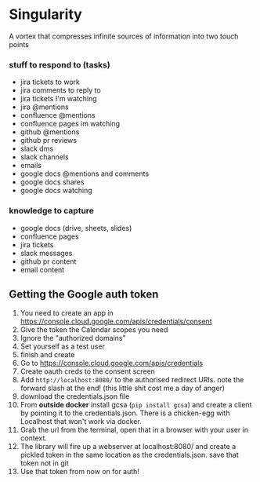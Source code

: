 # Singularity
A vortex that compresses infinite sources of information into two touch points

### stuff to respond to (tasks)
- jira tickets to work
- jira comments to reply to
- jira tickets I'm watching
- jira @mentions
- confluence @mentions
- confluence pages im watching
- github @mentions
- github pr reviews
- slack dms
- slack channels
- emails
- google docs @mentions and comments
- google docs shares
- google docs watching

### knowledge to capture
- google docs (drive, sheets, slides)
- confluence pages
- jira tickets
- slack messages
- github pr content
- email content

## Getting the Google auth token
1. You need to create an app in https://console.cloud.google.com/apis/credentials/consent
2. Give the token the Calendar scopes you need
3. Ignore the "authorized domains"
4. Set yourself as a test user
5. finish and create
6. Go to https://console.cloud.google.com/apis/credentials
7. Create oauth creds to the consent screen
8. Add `http://localhost:8080/` to the authorised redirect URIs. note the forward slash at the end! (this little shit cost me a day of anger)
9. download the credentials.json file
10. From **outside docker** install gcsa (`pip install gcsa`) and create a client by pointing it to the credentials.json. There is a chicken-egg with Localhost that won't work via docker.
11. Grab the url from the terminal, open that in a browser with your user in context.
12. The library will fire up a webserver at localhost:8080/ and create a pickled token in the same location as the credentials.json. save that token not in git
13. Use that token from now on for auth!